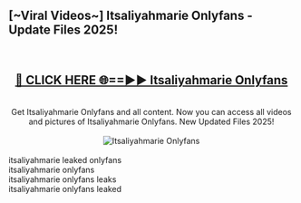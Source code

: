 <h2>[~Viral Videos~] Itsaliyahmarie Onlyfans - Update Files 2025!</h2>
<br>
<div align="center">
<h2><a href="https://betterlinks.top/A2PfLJ" rel="nofollow">🔴 CLICK HERE 🌐==►► Itsaliyahmarie Onlyfans</a></h2>
<br>
Get Itsaliyahmarie Onlyfans and all content. Now you can access all videos and pictures of Itsaliyahmarie Onlyfans. New Updated Files 2025!
<br>
<br>
<a href="https://betterlinks.top/A2PfLJ" rel="nofollow" data-target="animated-image.originalLink"><img src="https://i.ibb.co.com/WyWwxjT/player-gif2.gif" alt="Itsaliyahmarie Onlyfans" style="max-width: 100%; display: inline-block;" data-target="animated-image.originalImage"></a>
</div>
<br>
itsaliyahmarie leaked onlyfans<br>
itsaliyahmarie onlyfans<br>
itsaliyahmarie onlyfans leaks<br>
itsaliyahmarie onlyfans leaked